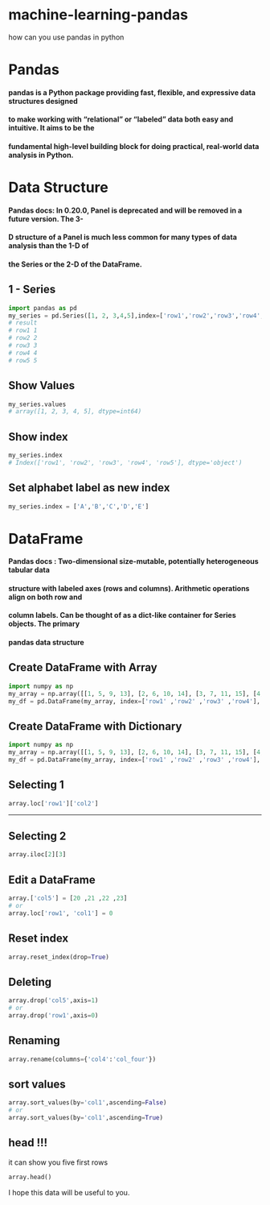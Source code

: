 # machine-learning-pandas
how can you use pandas in python

# Pandas
#### pandas is a Python package providing fast, flexible, and expressive data structures designed
#### to make working with “relational” or “labeled” data both easy and intuitive. It aims to be the
#### fundamental high-level building block for doing practical, real-world data analysis in Python.

# Data Structure
#### Pandas docs: In 0.20.0, Panel is deprecated and will be removed in a future version. The 3-
#### D structure of a Panel is much less common for many types of data analysis than the 1-D of
#### the Series or the 2-D of the DataFrame.

## 1 - Series

```python
import pandas as pd
my_series = pd.Series([1, 2, 3,4,5],index=['row1','row2','row3','row4','row5'])
# result
# row1 1
# row2 2
# row3 3
# row4 4
# row5 5
```

## Show Values
```python
my_series.values
# array([1, 2, 3, 4, 5], dtype=int64)
```

## Show index
```python
my_series.index
# Index(['row1', 'row2', 'row3', 'row4', 'row5'], dtype='object')
```

##  Set alphabet label as new index
```python
my_series.index = ['A','B','C','D','E']
```

# DataFrame
#### Pandas docs : Two-dimensional size-mutable, potentially heterogeneous tabular data
#### structure with labeled axes (rows and columns). Arithmetic operations align on both row and
#### column labels. Can be thought of as a dict-like container for Series objects. The primary
#### pandas data structure

## Create DataFrame with Array
```python
import numpy as np
my_array = np.array([[1, 5, 9, 13], [2, 6, 10, 14], [3, 7, 11, 15], [4, 8, 12, 16]])
my_df = pd.DataFrame(my_array, index=['row1' ,'row2' ,'row3' ,'row4'], columns=['col1' ,'col2' ,'col3' ,'col4'])
```

## Create DataFrame with Dictionary
```python
import numpy as np
my_array = np.array([[1, 5, 9, 13], [2, 6, 10, 14], [3, 7, 11, 15], [4, 8, 12, 16]])
my_df = pd.DataFrame(my_array, index=['row1' ,'row2' ,'row3' ,'row4'], columns=['col1' ,'col2' ,'col3' ,'col4'])
```

## Selecting 1
```python
array.loc['row1']['col2']
```
---------------------
## Selecting 2
```python
array.iloc[2][3]
```

## Edit a DataFrame
```python
array.['col5'] = [20 ,21 ,22 ,23]
# or
array.loc['row1', 'col1'] = 0
```

## Reset index
```python
array.reset_index(drop=True)
```

## Deleting
```python
array.drop('col5',axis=1)
# or
array.drop('row1',axis=0)
```

## Renaming
```python
array.rename(columns={'col4':'col_four'})
```

## sort values
```python
array.sort_values(by='col1',ascending=False)
# or 
array.sort_values(by='col1',ascending=True)
```

## head !!!
it can show you five first rows
```python
array.head()
```

I hope this data will be useful to you.






